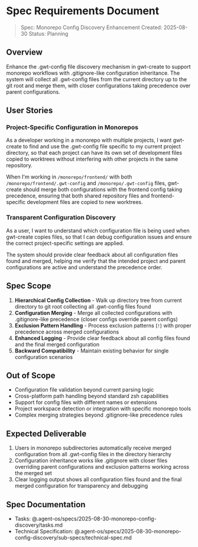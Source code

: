 # Spec Requirements Document

> Spec: Monorepo Config Discovery Enhancement
> Created: 2025-08-30
> Status: Planning

## Overview

Enhance the .gwt-config file discovery mechanism in gwt-create to support monorepo workflows with .gitignore-like configuration inheritance. The system will collect all .gwt-config files from the current directory up to the git root and merge them, with closer configurations taking precedence over parent configurations.

## User Stories

### Project-Specific Configuration in Monorepos

As a developer working in a monorepo with multiple projects, I want gwt-create to find and use the .gwt-config file specific to my current project directory, so that each project can have its own set of development files copied to worktrees without interfering with other projects in the same repository.

When I'm working in `/monorepo/frontend/` with both `/monorepo/frontend/.gwt-config` and `/monorepo/.gwt-config` files, gwt-create should merge both configurations with the frontend config taking precedence, ensuring that both shared repository files and frontend-specific development files are copied to new worktrees.

### Transparent Configuration Discovery

As a user, I want to understand which configuration file is being used when gwt-create copies files, so that I can debug configuration issues and ensure the correct project-specific settings are applied.

The system should provide clear feedback about all configuration files found and merged, helping me verify that the intended project and parent configurations are active and understand the precedence order.

## Spec Scope

1. **Hierarchical Config Collection** - Walk up directory tree from current directory to git root collecting all .gwt-config files found
2. **Configuration Merging** - Merge all collected configurations with .gitignore-like precedence (closer configs override parent configs)
3. **Exclusion Pattern Handling** - Process exclusion patterns (`!`) with proper precedence across merged configurations
4. **Enhanced Logging** - Provide clear feedback about all config files found and the final merged configuration
5. **Backward Compatibility** - Maintain existing behavior for single configuration scenarios

## Out of Scope

- Configuration file validation beyond current parsing logic
- Cross-platform path handling beyond standard zsh capabilities
- Support for config files with different names or extensions
- Project workspace detection or integration with specific monorepo tools
- Complex merging strategies beyond .gitignore-like precedence rules

## Expected Deliverable

1. Users in monorepo subdirectories automatically receive merged configuration from all .gwt-config files in the directory hierarchy
2. Configuration inheritance works like .gitignore with closer files overriding parent configurations and exclusion patterns working across the merged set
3. Clear logging output shows all configuration files found and the final merged configuration for transparency and debugging

## Spec Documentation

- Tasks: @.agent-os/specs/2025-08-30-monorepo-config-discovery/tasks.md
- Technical Specification: @.agent-os/specs/2025-08-30-monorepo-config-discovery/sub-specs/technical-spec.md